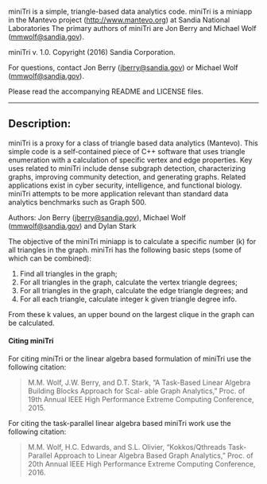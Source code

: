 miniTri is a simple, triangle-based data analytics code.  miniTri is a miniapp
in the Mantevo project (http://www.mantevo.org) at Sandia National Laboratories
The primary authors of miniTri are Jon Berry and Michael Wolf (mmwolf@sandia.gov).

miniTri v. 1.0. Copyright (2016) Sandia Corporation.

For questions, contact Jon Berry (jberry@sandia.gov) or Michael Wolf (mmwolf@sandia.gov).

Please read the accompanying README and LICENSE files.

------------------------------------------------
Description:
------------------------------------------------

miniTri is a proxy for a class of triangle based data analytics (Mantevo).
This simple code is a self-contained piece of C++ software that
uses triangle enumeration with a calculation of specific  vertex and edge properties.
Key uses related to miniTri include 
dense subgraph detection, characterizing graphs, improving community detection, and 
generating graphs.
Related applications exist in cyber security, intelligence, and functional biology.
miniTri attempts to be more application relevant than standard data analytics 
benchmarks such as Graph 500.

Authors: Jon Berry (jberry@sandia.gov), Michael Wolf (mmwolf@sandia.gov)
   and Dylan Stark

The objective of the miniTri miniapp is to calculate a specific number (k) for all triangles
in the graph. miniTri has the following basic steps (some of which can be combined):

1. Find all triangles in the graph;
2. For all triangles in the graph, calculate the vertex triangle degrees;
3. For all triangles in the graph, calculate the edge triangle degrees; and
4. For all each triangle, calculate integer k given triangle degree info.

From these k values,  an upper bound on the largest clique in the graph can be
calculated. 

#### Citing miniTri

For citing miniTri or the linear algebra based formulation of miniTri use the following
citation:

> M.M. Wolf, J.W. Berry, and D.T. Stark, “A Task-Based Linear Algebra Building Blocks Approach for Scal- able Graph Analytics,” Proc. of 19th Annual IEEE High Performance Extreme Computing Conference, 2015.


For citing the task-parallel linear algebra based miniTri work use the following citation:

> M.M. Wolf, H.C. Edwards, and S.L. Olivier, “Kokkos/Qthreads Task-Parallel Approach to Linear Algebra Based Graph Analytics,” Proc. of 20th Annual IEEE High Performance Extreme Computing Conference, 2016.